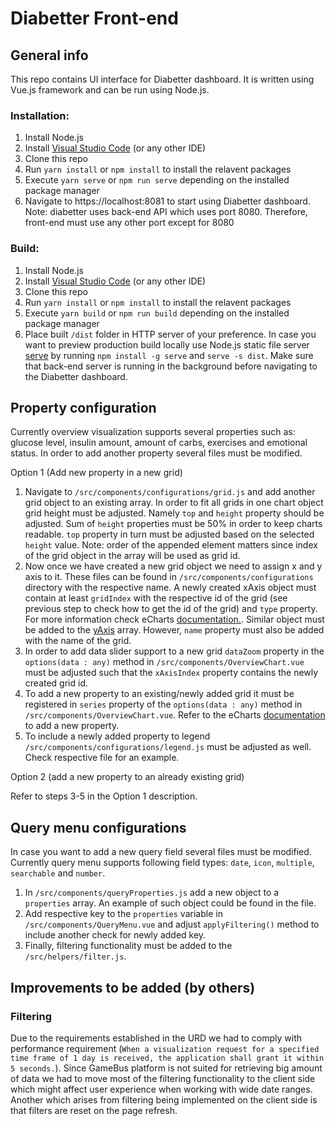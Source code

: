 # Diabetter Front-end

## General info

This repo contains UI interface for Diabetter dashboard. It is written using Vue.js framework and can be run using Node.js.

### Installation: 
1. Install Node.js
2. Install [Visual Studio Code](https://code.visualstudio.com/) (or any other IDE)
3. Clone this repo
4. Run `yarn install` or `npm install` to install the relavent packages
5. Execute `yarn serve` or `npm run serve` depending on the installed package manager
6. Navigate to https://localhost:8081 to start using Diabetter dashboard. Note: diabetter uses back-end API which uses port 8080. Therefore, front-end must use any other port except for 8080

### Build:
1. Install Node.js
2. Install [Visual Studio Code](https://code.visualstudio.com/) (or any other IDE)
3. Clone this repo
4. Run `yarn install` or `npm install` to install the relavent packages
5. Execute `yarn build` or `npm run build` depending on the installed package manager
6. Place built `/dist` folder in HTTP server of your preference. In case you want to preview production build locally use Node.js static file server [serve](https://github.com/zeit/serve) by running `npm install -g serve` and `serve -s dist`. Make sure that back-end server is running in the background before navigating to the Diabetter dashboard.

## Property configuration
Currently overview visualization supports several properties such as: glucose level, insulin amount, amount of carbs, exercises and emotional status. In order to add another property several files must be modified.

Option 1 (Add new property in a new grid) <br>
1. Navigate to `/src/components/configurations/grid.js` and add another grid object to an existing array. In order to fit all grids in one chart object grid height must be adjusted. Namely `top` and `height` property should be adjusted. Sum of `height` properties must be 50% in order to keep charts readable. `top` property in turn must be adjusted based on the selected `height` value. Note: order of the appended element matters since index of the grid object in the array will be used as grid id.
2. Now once we have created a new grid object we need to assign x and y axis to it. These files can be found in `/src/components/configurations` directory with the respective name. A newly created xAxis object must contain at least `gridIndex` with the respective id of the grid (see previous step to check how to get the id of the grid) and `type` property. For more information check eCharts [documentation.](https://echarts.apache.org/en/option.html#xAxis). Similar object must be added to the [yAxis](https://echarts.apache.org/en/option.html#yAxis) array. However, `name` property must also be added with the name of the grid.
3. In order to add data slider support to a new grid `dataZoom` property in the `options(data : any)` method in `/src/components/OverviewChart.vue` must be adjusted such that the `xAxisIndex` property contains the newly created grid id. 
4. To add a new property to an existing/newly added grid it must be registered in `series` property of the `options(data : any)` method in `/src/components/OverviewChart.vue`. Refer to the eCharts [documentation](https://echarts.apache.org/en/option.html#series) to add a new property.
5. To include a newly added property to legend `/src/components/configurations/legend.js` must be adjusted as well. Check respective file for an example.

Option 2 (add a new property to an already existing grid) <br>

Refer to steps 3-5 in the Option 1 description.

## Query menu configurations
In case you want to add a new query field several files must be modified.
Currently query menu supports following field types: `date`, `icon`, `multiple`, `searchable` and `number`.

1. In `/src/components/queryProperties.js` add a new object to a `properties` array. An example of such object could be found in the file.
2. Add respective key to the `properties` variable in `/src/components/QueryMenu.vue` and adjust `applyFiltering()` method to include another check for newly added key.
3. Finally, filtering functionality must be added to the `/src/helpers/filter.js`.

## Improvements to be added (by others)

### Filtering

Due to the requirements established in the URD we had to comply with performance requirement (`When a visualization request for a specified time frame of 1 day is received, the application shall grant it within 5 seconds.`). Since GameBus platform is not suited for retrieving big amount of data we had to move most of the filtering functionality to the client side which might affect user experience when working with wide date ranges. Another which arises from filtering being implemented on the client side is that filters are reset on the page refresh.

